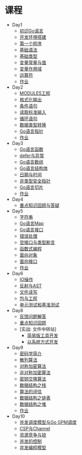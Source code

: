 # 课程

* Day1
  * [初识Go语言](./zh-cn/base/hello_go.md)
  * [开发环境搭建](./zh-cn/base/install.md)
  * [第一个程序](./zh-cn/base/hello_world.md)
  * [基础语法](./zh-cn/base/syntax.md)
  * [基础类型](./zh-cn/base/data_struct.md)
  * [变量常量与值](./zh-cn/base/var_value.md)
  * [变量作用域](./zh-cn/base/scope.md)
  * [运算符](./zh-cn/base/operate.md)
  * [作业](./day1/README.md)
* Day2
  * [MODULES工程](./zh-cn/base/modules.md)
  * [格式化输出](./zh-cn/base/fmt_out.md)
  * [条件语句](./zh-cn/base/if.md)
  * [读取标准输入](./zh-cn/base/fmt_in.md)
  * [循环语句](./zh-cn/base/for.md)
  * [数据类型转换](./zh-cn/base/strconv.md)
  * [Go语言指针](./zh-cn/base/pointer.md)
  * [作业](./day2/README.md)
* Day3
  * [Go语言函数](./zh-cn/base/func.md)
  * [defer与异常](./zh-cn/base/error.md)
  * [Go语言数组](./zh-cn/base/array.md)
  * [Go语言结构体](./zh-cn/base/struct.md)
  * [日期与时间](./zh-cn/base/time.md)
  * [非类型安全指针](./zh-cn/base/unsafe_pointer.md)
  * [Go语言切片](./zh-cn/base/slice.md)
  * [作业](./day3/README.md)
* Day4
  * [重点知识回顾与答疑](./day4/README.md)
* Day5
  * [字符串](./zh-cn/base/string.md)
  * [Go语言Map](./zh-cn/base/map.md)
  * [Go语言接口](./zh-cn/base/interface.md)
  * [错误处理](./zh-cn/base/oop.md)
  * [空接口与类型断言](./zh-cn/base/oop.md)
  * [函数式编程](./zh-cn/base/fp.md)
  * [面向对象](./zh-cn/base/oop.md)
  * [面向接口](./zh-cn/base/oop.md)
  * [作业](./day4/README.md)
* Day6
  * [IO操作](./zh-cn/base/oop.md)
  * [反射与AST](./zh-cn/base/oop.md)
  * [文件读写](./zh-cn/base/string.md)
  * [包与工程](./zh-cn/base/pkg.md)
  * [单元测试和基准测试](./zh-cn/base/func.md)
* Day8
  * [反馈问题解答](./day8/question.md)
  * [重点知识回顾](./zh-cn/base/oop.md)
  * [实战: 文件中转站]
    * [简易版工具开发](./day8/simple_tool.md)
    * [以系统方式开发](./day8/design.md)
* Day9
  * [密码学简介](./day9/summary.md)
  * [散列算法](./day9/go-hash.md)
  * [对称加密算法](./day9/go-cipher.md)
  * [非对称加密算法](./day9/go-crypto.md)
  * [密钥交换算法](./day9/go-dh.md)
  * [数据结构之栈](./day9/go-stack.md)
  * [算法的评估](./day9/algorithm-perf.md)
  * [数据结构之链表](./day9/go-chain.md)
  * [数据结构之堆](./day9/go-heap.md)
  * [作业](./day9/homework.md)
* Day10
  * [并发调度模型与Go GPM调度](./day10/concurrency_mem.md)
  * [CSP与Channel](./day10/chnanel.md)
  * [资源竞争与锁](./day10/concurrency_mem.md)
  * [并发的控制](./day10/controle.md)
  * [并发编程模型](./day10/concurrency_models.md)

